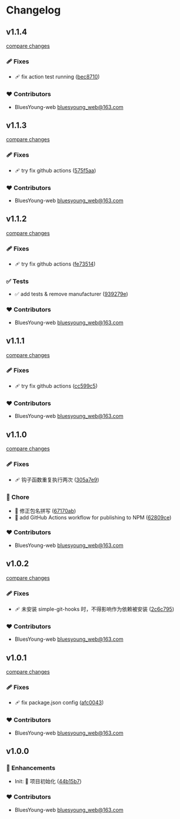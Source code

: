 # Changelog


## v1.1.4

[compare changes](https://github.com/BluesYoung-web/app-launcher/compare/v1.1.3...v1.1.4)

### 🩹 Fixes

- 🩹 fix action test running ([bec8710](https://github.com/BluesYoung-web/app-launcher/commit/bec8710))

### ❤️ Contributors

- BluesYoung-web <bluesyoung_web@163.com>

## v1.1.3

[compare changes](https://github.com/BluesYoung-web/app-launcher/compare/v1.1.2...v1.1.3)

### 🩹 Fixes

- 🩹 try fix github actions ([575f5aa](https://github.com/BluesYoung-web/app-launcher/commit/575f5aa))

### ❤️ Contributors

- BluesYoung-web <bluesyoung_web@163.com>

## v1.1.2

[compare changes](https://github.com/BluesYoung-web/app-launcher/compare/v1.1.1...v1.1.2)

### 🩹 Fixes

- 🩹 try fix github actions ([fe73514](https://github.com/BluesYoung-web/app-launcher/commit/fe73514))

### ✅ Tests

- ✅ add tests & remove manufacturer ([939279e](https://github.com/BluesYoung-web/app-launcher/commit/939279e))

### ❤️ Contributors

- BluesYoung-web <bluesyoung_web@163.com>

## v1.1.1

[compare changes](https://github.com/BluesYoung-web/app-launcher/compare/v1.1.0...v1.1.1)

### 🩹 Fixes

- 🩹 try fix github actions ([cc599c5](https://github.com/BluesYoung-web/app-launcher/commit/cc599c5))

### ❤️ Contributors

- BluesYoung-web <bluesyoung_web@163.com>

## v1.1.0

[compare changes](https://github.com/BluesYoung-web/app-launcher/compare/v1.0.2...v1.1.0)

### 🩹 Fixes

- 🩹 钩子函数重复执行两次 ([305a7e9](https://github.com/BluesYoung-web/app-launcher/commit/305a7e9))

### 🏡 Chore

- 🏡 修正包名拼写 ([67170ab](https://github.com/BluesYoung-web/app-launcher/commit/67170ab))
- 🏡 add GitHub Actions workflow for publishing to NPM ([62809ce](https://github.com/BluesYoung-web/app-launcher/commit/62809ce))

### ❤️ Contributors

- BluesYoung-web <bluesyoung_web@163.com>

## v1.0.2

[compare changes](https://github.com/BluesYoung-web/app-launcher/compare/v1.0.1...v1.0.2)

### 🩹 Fixes

- 🩹 未安装 simple-git-hooks 时，不得影响作为依赖被安装 ([2c6c795](https://github.com/BluesYoung-web/app-launcher/commit/2c6c795))

### ❤️ Contributors

- BluesYoung-web <bluesyoung_web@163.com>

## v1.0.1

[compare changes](https://github.com/BluesYoung-web/app-launcher/compare/v1.0.0...v1.0.1)

### 🩹 Fixes

- 🩹 fix package.json config ([afc0043](https://github.com/BluesYoung-web/app-launcher/commit/afc0043))

### ❤️ Contributors

- BluesYoung-web <bluesyoung_web@163.com>

## v1.0.0


### 🚀 Enhancements

- Init: 🎉  项目初始化 ([44b15b7](https://github.com/BluesYoung-web/app-launcher/commit/44b15b7))

### ❤️ Contributors

- BluesYoung-web <bluesyoung_web@163.com>

